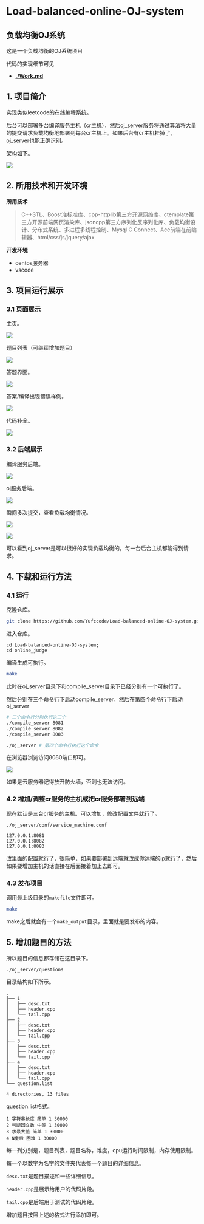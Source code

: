 # Load-balanced-online-OJ-system

## 负载均衡OJ系统

这是一个负载均衡的OJ系统项目

代码的实现细节可见

- **[./Work.md](./Work.md)**

## 1. 项目简介

实现类似leetcode的在线编程系统。

后台可以部署多台编译服务主机（cr主机），然后oj_server服务将通过算法将大量的提交请求负载均衡地部署到每台cr主机上。如果后台有cr主机挂掉了，oj_server也能正确识别。

架构如下。

![](./README.figs/10.png)

## 2. 所用技术和开发环境

**所用技术**

> C++STL、Boost准标准库、cpp-httplib第三方开源网络库、ctemplate第三方开源前端网页渲染库、jsoncpp第三方序列化反序列化库、负载均衡设计、分布式系统、多进程多线程控制、Mysql C Connect、Ace前端在前编辑器、html/css/js/jquery/ajax

**开发环境**

- centos服务器
- vscode

## 3. 项目运行展示

### 3.1 页面展示

主页。

![](./README.figs/1.png)

题目列表（可继续增加题目）

![](./README.figs/2.png)

答题界面。

![](./README.figs/3.png)

答案/编译出现错误样例。

![](./README.figs/4.png)

代码补全。

![](./README.figs/5.png)

### 3.2 后端展示

编译服务后端。

![](./README.figs/6.png)

oj服务后端。

![](./README.figs/7.png)

瞬间多次提交，查看负载均衡情况。

![](./README.figs/8.png)

![](./README.figs/9.png)

可以看到oj_server是可以很好的实现负载均衡的，每一台后台主机都能得到请求。

## 4. 下载和运行方法

### 4.1 运行

克隆仓库。

```bash
git clone https://github.com/Yufccode/Load-balanced-online-OJ-system.git
```

进入仓库。

```
cd Load-balanced-online-OJ-system;
cd online_judge
```

编译生成可执行。

```bash
make
```

此时在oj_server目录下和compile_server目录下已经分别有一个可执行了。

然后分别在三个命令行下启动compile_server，然后在第四个命令行下启动oj_server

```bash
# 三个命令行分别执行这三个
./compile_server 8081
./compile_server 8082
./compile_server 8083
```

```bash
./oj_server # 第四个命令行执行这个命令
```

在浏览器浏览访问8080端口即可。

![](./README.figs/11.png)

如果是云服务器记得放开防火墙，否则也无法访问。

### 4.2 增加/调整cr服务的主机或把cr服务部署到远端

现在默认是三台cr服务的主机。可以增加，修改配置文件就行了。

```
./oj_server/conf/service_machine.conf
```

```
127.0.0.1:8081
127.0.0.1:8082
127.0.0.1:8083
```

改里面的配置就行了，很简单，如果要部署到远端就改成你远端的ip就行了，然后如果要增加主机的话直接在后面接着加上去即可。

### 4.3 发布项目

调用最上级目录的`makefile`文件即可。

```bash
make
```

make之后就会有一个`make_output`目录，里面就是要发布的内容。

## 5. 增加题目的方法

所以题目的信息都存储在这目录下。

```
./oj_server/questions
```

目录结构如下所示。

```
.
├── 1
│   ├── desc.txt
│   ├── header.cpp
│   └── tail.cpp
├── 2
│   ├── desc.txt
│   ├── header.cpp
│   └── tail.cpp
├── 3
│   ├── desc.txt
│   ├── header.cpp
│   └── tail.cpp
├── 4
│   ├── desc.txt
│   ├── header.cpp
│   └── tail.cpp
└── question.list

4 directories, 13 files
```

question.list格式。

```
1 字符串长度 简单 1 30000
2 判断回文数 中等 1 30000
3 求最大值 简单 1 30000
4 N皇后 困难 1 30000
```

每一列分别是，题目列表，题目名称，难度，cpu运行时间限制，内存使用限制。

每一个以数字为名字的文件夹代表每一个题目的详细信息。

`desc.txt`是题目描述和一些详细信息。

`header.cpp`是展示给用户的代码片段。

`tail.cpp`是后端用于测试的代码片段。

增加题目按照上述的格式进行添加即可。

